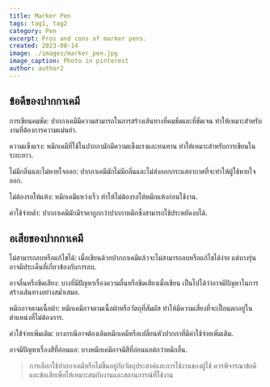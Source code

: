 ```yaml
---
title: Marker Pen
tags: tag1, tag2
category: Pen
excerpt: Pros and cons of marker pens.
created: 2023-08-14
image: ./images/marker_pen.jpg
image_caption: Photo in pinterest
author: author2
---
```


## ข้อดีของปากกาเคมี

การเขียนคมชัด: ปากกาเคมีมีความสามารถในการสร้างเส้นทางที่คมชัดและที่ชัดเจน ทำให้เหมาะสำหรับงานที่ต้องการความแม่นยำ.

ความแข็งแรง: หมึกเคมีที่ใช้ในปากกามักมีความแข็งแรงและทนทาน ทำให้เหมาะสำหรับการเขียนในระยะยาว.

ไม่มีกลิ่นและไม่หายใจออก: ปากกาเคมีมักไม่มีกลิ่นและไม่ส่งออกกระแสอากาศที่จะทำให้ผู้ใช้หายใจออก.

ไม่ต้องรอให้แห้ง: หมึกเคมีแหว่งเร็ว ทำให้ไม่ต้องรอให้หมึกแห้งก่อนใช้งาน.

ค่าใช้จ่ายต่ำ: ปากกาเคมีมักมีราคาถูกกว่าปากกาหมึกซึ่งสามารถใช้ประหยัดงบได้.

## อเสียของปากกาเคมี

ไม่สามารถลบหรือแก้ไขได้: เมื่อเขียนด้วยปากกาเคมีแล้วจะไม่สามารถลบหรือแก้ไขได้ง่าย แต่บางรุ่นอาจมีประเด็นที่เกี่ยวข้องกับการลบ.

อาจลื่นหรือขีดเสียง: บางที่มีปัญหาเรื่องความลื่นหรือขีดเสียงเมื่อเขียน เป็นไปได้ว่าอาจมีปัญหาในการสร้างเส้นทางอย่างสม่ำเสมอ.

หมึกอาจตามเนื้อผ้า: หมึกเคมีอาจตามเนื้อผ้าหรือวัตถุที่สัมผัส ทำให้มีความเสี่ยงที่จะเปื้อนตกอยู่ในตำแหน่งที่ไม่ต้องการ.

ค่าใช้จ่ายเพิ่มเติม: บางกรณีอาจต้องเติมหมึกเคมีหรือเปลี่ยนหัวปากกาที่มีค่าใช้จ่ายเพิ่มเติม.

อาจมีปัญหาเรื่องสีที่อ่อนแอ: บางหมึกเคมีอาจมีสีที่อ่อนแอต่กว่าหมึกอื่น.

> การเลือกใช้ปากกาเคมีหรือไม่ขึ้นอยู่กับวัตถุประสงค์และการใช้งานของผู้ใช้ ควรพิจารณาข้อดีและข้อเสียเพื่อให้เหมาะสมกับงานและสถานการณ์ที่ใช้งาน